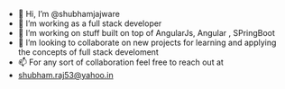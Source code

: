 - 👋 Hi, I’m @shubhamjajware
- 👀 I’m working as a full stack developer
- 🌱 I’m working on stuff built on top of AngularJs, Angular , SPringBoot
- 💞️ I’m looking to collaborate on new projects for learning and applying the concepts of full stack develoment
- 📫 For any sort of collaboration feel free to reach out at
- shubham.raj53@yahoo.in

<!---
shubhamjajware/shubhamjajware is a ✨ special ✨ repository because its `README.md` (this file) appears on your GitHub profile.
You can click the Preview link to take a look at your changes.
--->
